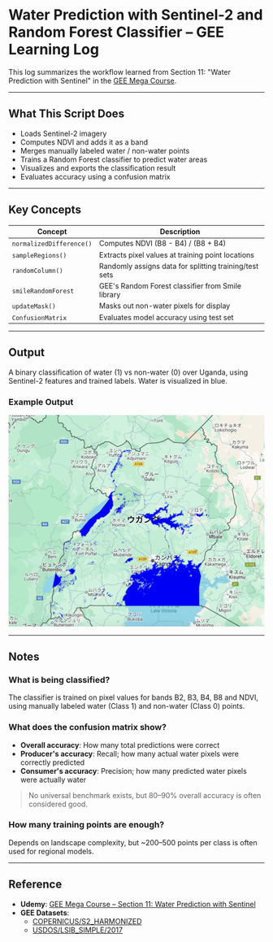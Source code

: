 # Water Prediction with Sentinel-2 and Random Forest Classifier – GEE Learning Log

This log summarizes the workflow learned from Section 11: "Water Prediction with Sentinel" in the [GEE Mega Course](https://www.udemy.com/course/google-earth-engine-gis-remote-sensing/learn/lecture/42953808).

---

## What This Script Does

- Loads Sentinel-2 imagery
- Computes NDVI and adds it as a band
- Merges manually labeled water / non-water points
- Trains a Random Forest classifier to predict water areas
- Visualizes and exports the classification result
- Evaluates accuracy using a confusion matrix

---

## Key Concepts

| Concept | Description |
|--------|-------------|
| `normalizedDifference()` | Computes NDVI (B8 - B4) / (B8 + B4) |
| `sampleRegions()` | Extracts pixel values at training point locations |
| `randomColumn()` | Randomly assigns data for splitting training/test sets |
| `smileRandomForest` | GEE's Random Forest classifier from Smile library |
| `updateMask()` | Masks out non-water pixels for display |
| `ConfusionMatrix` | Evaluates model accuracy using test set |

---

## Output

A binary classification of water (1) vs non-water (0) over Uganda, using Sentinel-2 features and trained labels. Water is visualized in blue.

### Example Output

![](map_s2_water_rfclassified_2023_uganda.png)

---

## Notes

### What is being classified?
The classifier is trained on pixel values for bands B2, B3, B4, B8 and NDVI, using manually labeled water (Class 1) and non-water (Class 0) points.

### What does the confusion matrix show?
- **Overall accuracy**: How many total predictions were correct
- **Producer's accuracy**: Recall; how many actual water pixels were correctly predicted
- **Consumer's accuracy**: Precision; how many predicted water pixels were actually water

> No universal benchmark exists, but 80–90% overall accuracy is often considered good.

### How many training points are enough?
Depends on landscape complexity, but ~200–500 points per class is often used for regional models.

---

## Reference

- **Udemy**: [GEE Mega Course – Section 11: Water Prediction with Sentinel](https://www.udemy.com/course/google-earth-engine-gis-remote-sensing/learn/lecture/42953808)
- **GEE Datasets**:
  - [COPERNICUS/S2_HARMONIZED](https://developers.google.com/earth-engine/datasets/catalog/COPERNICUS_S2_HARMONIZED)
  - [USDOS/LSIB_SIMPLE/2017](https://developers.google.com/earth-engine/datasets/catalog/USDOS_LSIB_SIMPLE_2017)
